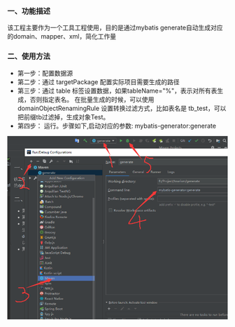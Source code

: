 ### 一、功能描述
该工程主要作为一个工具工程使用，目的是通过mybatis generate自动生成对应的domain、mapper、xml，简化工作量

### 二、使用方法
* 第一步：配置数据源
* 第二步：通过 targetPackage 配置实际项目需要生成的路径
* 第三步：通过 table 标签设置数据，如果tableName="%"，表示对所有表生成，否则指定表名。
在批量生成的时候，可以使用domainObjectRenamingRule 设置转换过滤方式，比如表名是 tb_test，可以把前缀tb过滤掉，生成对象Test。
* 第四步： 运行。步骤如下,启动对应的参数:   mybatis-generator:generate

![](src/main/resources/generate.png)